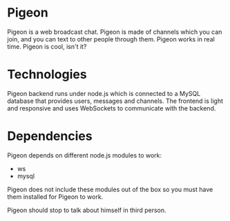 # Pigeon
Pigeon is a web broadcast chat. Pigeon is made of channels which you can join, and you can text to other people through them. Pigeon works in real time. Pigeon is cool, isn't it?

# Technologies
Pigeon backend runs under node.js which is connected to a MySQL database that provides users, messages and channels.
The frontend is light and responsive and uses WebSockets to communicate with the backend.

# Dependencies
Pigeon depends on different node.js modules to work:
* ws
* mysql

Pigeon does not include these modules out of the box so you must have them installed for Pigeon to work.

Pigeon should stop to talk about himself in third person.
